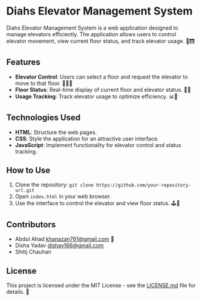# Diahs Elevator Management System

Diahs Elevator Management System is a web application designed to manage elevators efficiently. The application allows users to control elevator movement, view current floor status, and track elevator usage. 🏢🛗

## Features

- **Elevator Control**: Users can select a floor and request the elevator to move to that floor. 🚶‍♂️🔼
- **Floor Status**: Real-time display of current floor and elevator status. 🔄🏢
- **Usage Tracking**: Track elevator usage to optimize efficiency. 📊🔄

## Technologies Used

- **HTML**: Structure the web pages.
- **CSS**: Style the application for an attractive user interface.
- **JavaScript**: Implement functionality for elevator control and status tracking.

## How to Use

1. Clone the repository: `git clone https://github.com/your-repository-url.git`
2. Open `index.html` in your web browser.
3. Use the interface to control the elevator and view floor status. 🕹️👀

## Contributors

- Abdul Ahad <khanazan761@gmail.com> 🚀
- Disha Yadav <dishay166@gmail.com>
- Shitij Chauhan

## License

This project is licensed under the MIT License - see the [LICENSE.md](LICENSE.md) file for details. 📝
